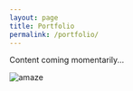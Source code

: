```yaml
---
layout: page
title: Portfolio
permalink: /portfolio/
---
```


Content coming momentarily...

![amaze](/assets/images/author.jpg)